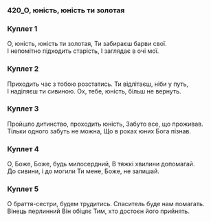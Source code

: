### 420_О, юність, юність ти золотая
### Куплет 1
О, юність, юність ти золотая, Ти забираєш барви свої. <br/>І непомітно підходить старість, І заглядає в очі мої.
### Куплет 2
Приходить час з тобою розстатись. Ти відлітаєш, ніби у путь,<br/>І наділяєш ти сивиною. Ох, тебе, юність, більш не вернуть.
### Куплет 3
Пройшло дитинство, проходить юність, Забуто все, що проживав. <br/>Тільки одного забуть не можна, Що в роках юних Бога пізнав.
### Куплет 4
О, Боже, Боже, будь милосердний, В тяжкі хвилини допомагай.<br/>До сивини, і до могили Ти мене, Боже, не залишай.
### Куплет 5
О браття-сестри, будем трудитись. Спаситель буде нам помагать. <br/>Вінець перлинний Він обіцяє Тим, хто достоєн його прийнять.
